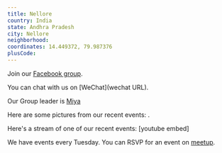 ```yaml
---
title: Nellore
country: India
state: Andhra Pradesh
city: Nellore
neighborhood: 
coordinates: 14.449372, 79.987376
plusCode:
---
```

Join our [Facebook group](https://www.facebook.com/groups/free.code.camp.nellore).

You can chat with us on [WeChat](wechat URL).

Our Group leader is [Miya](freecodecamp.org/miya)

Here are some pictures from our recent events:
![]().

Here's a stream of one of our recent events:
[youtube embed]

We have events every Tuesday. You can RSVP for an event on [meetup](meetupurl).
